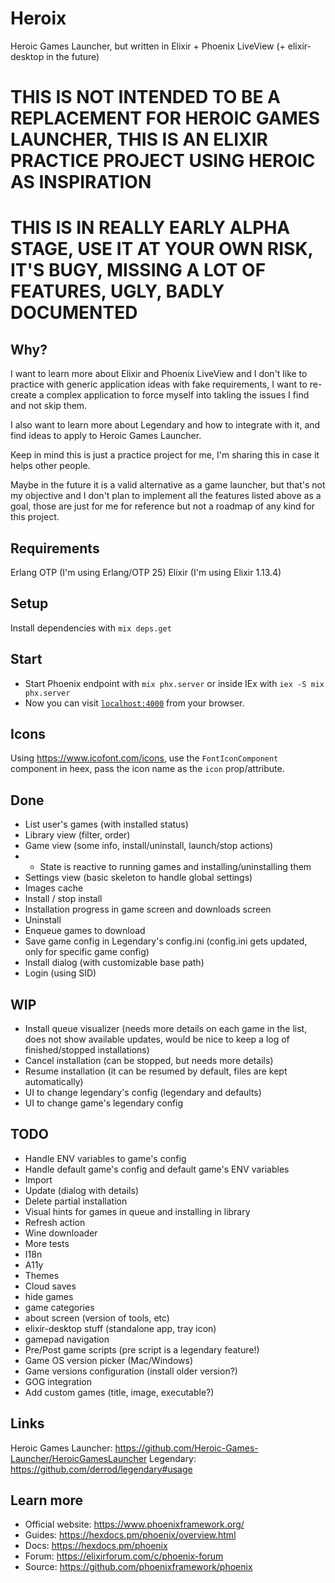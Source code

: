 # Heroix

Heroic Games Launcher, but written in Elixir + Phoenix LiveView (+ elixir-desktop in the future)

# THIS IS NOT INTENDED TO BE A REPLACEMENT FOR HEROIC GAMES LAUNCHER, THIS IS AN ELIXIR PRACTICE PROJECT USING HEROIC AS INSPIRATION

# THIS IS IN REALLY EARLY ALPHA STAGE, USE IT AT YOUR OWN RISK, IT'S BUGY, MISSING A LOT OF FEATURES, UGLY, BADLY DOCUMENTED

## Why?

I want to learn more about Elixir and Phoenix LiveView and I don't like to practice with generic application ideas with fake requirements, I want to re-create a complex application to force myself into takling the issues I find and not skip them.

I also want to learn more about Legendary and how to integrate with it, and find ideas to apply to Heroic Games Launcher.

Keep in mind this is just a practice project for me, I'm sharing this in case it helps other people.

Maybe in the future it is a valid alternative as a game launcher, but that's not my objective and I don't plan to implement all the features listed above as a goal, those are just for me for reference but not a roadmap of any kind for this project.

## Requirements

Erlang OTP (I'm using Erlang/OTP 25)
Elixir (I'm using Elixir 1.13.4)

## Setup

Install dependencies with `mix deps.get`

## Start

- Start Phoenix endpoint with `mix phx.server` or inside IEx with `iex -S mix phx.server`
- Now you can visit [`localhost:4000`](http://localhost:4000) from your browser.

## Icons

Using https://www.icofont.com/icons, use the `FontIconComponent` component in heex, pass the icon name as the `icon` prop/attribute.

## Done

- List user's games (with installed status)
- Library view (filter, order)
- Game view (some info, install/uninstall, launch/stop actions)
- - State is reactive to running games and installing/uninstalling them
- Settings view (basic skeleton to handle global settings)
- Images cache
- Install / stop install
- Installation progress in game screen and downloads screen
- Uninstall
- Enqueue games to download
- Save game config in Legendary's config.ini (config.ini gets updated, only for specific game config)
- Install dialog (with customizable base path)
- Login (using SID)

## WIP

- Install queue visualizer (needs more details on each game in the list, does not show available updates, would be nice to keep a log of finished/stopped installations)
- Cancel installation (can be stopped, but needs more details)
- Resume installation (it can be resumed by default, files are kept automatically)
- UI to change legendary's config (legendary and defaults)
- UI to change game's legendary config

## TODO

- Handle ENV variables to game's config
- Handle default game's config and default game's ENV variables
- Import
- Update (dialog with details)
- Delete partial installation
- Visual hints for games in queue and installing in library
- Refresh action
- Wine downloader
- More tests
- I18n
- A11y
- Themes
- Cloud saves
- hide games
- game categories
- about screen (version of tools, etc)
- elixir-desktop stuff (standalone app, tray icon)
- gamepad navigation
- Pre/Post game scripts (pre script is a legendary feature!)
- Game OS version picker (Mac/Windows)
- Game versions configuration (install older version?)
- GOG integration
- Add custom games (title, image, executable?)

## Links

Heroic Games Launcher: https://github.com/Heroic-Games-Launcher/HeroicGamesLauncher
Legendary: https://github.com/derrod/legendary#usage

## Learn more

- Official website: https://www.phoenixframework.org/
- Guides: https://hexdocs.pm/phoenix/overview.html
- Docs: https://hexdocs.pm/phoenix
- Forum: https://elixirforum.com/c/phoenix-forum
- Source: https://github.com/phoenixframework/phoenix
